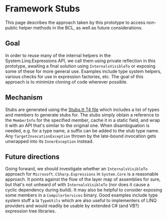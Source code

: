 # Framework Stubs

This page describes the approach taken by this prototype to access non-public helper methods in the BCL, as well as future considerations.

## Goal

In order to reuse many of the internal helpers in the System.Linq.Expressions API, we call them using private reflection in this prototype, awaiting a final solution using `InternalsVisibleTo` or exposing some of these for more general use. Examples include type system helpers, various checks for use in expression factories, etc. The goal of this approach is to minimize cloning of code wherever possible.

## Mechanism

Stubs are generated using the [Stubs.tt T4 file](../Microsoft.CSharp.Expressions/Stubs.tt) which includes a list of types and members to generate stubs for. The stubs simply obtain a reference to the `MemberInfo` for the specified member, cache it in a static field, and wrap it with an API that's similar to the original one. When disambiguation is needed, e.g. for a type name, a suffix can be added to the stub type name. Any `TargetInvocationException` thrown by the late-bound invocation gets unwrapped into its `InnerException` instead.

## Future directions

Going forward, we should investigate whether an `InternalsVisibleTo` approach for `Microsoft.CSharp.Expressions` in `System.Core` is a reasonable approach. It points against the flow of the layer map of assemblies for sure, but that's not unheard of with `InternalsVisibleTo` (nor does it cause a cyclic dependency during build). It may also be helpful to consider exposing some members in a `CompilerServices` binary. Good examples include type system stuff a la `TypeUtils` which are also useful to implementers of LINQ providers and would readily be usable by extended C# (and VB?) expression tree libraries.